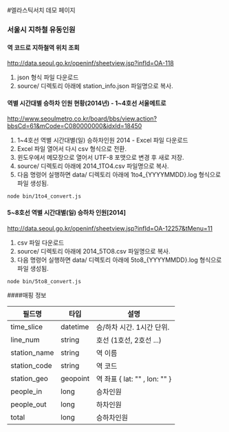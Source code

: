 #엘라스틱서치 데모 페이지

### 서울시 지하철 유동인원

#### 역 코드로 지하철역 위치 조회
http://data.seoul.go.kr/openinf/sheetview.jsp?infId=OA-118

1. json 형식 파일 다운로드
2. source/ 디렉토리 아래에 station_info.json 파일명으로 복사.


#### 역별 시간대별 승하차 인원 현황(2014년) - 1~4호선 서울메트로
http://www.seoulmetro.co.kr/board/bbs/view.action?bbsCd=61&mCode=C080000000&idxId=18450

1. 1~4호선 역별 시간대별(일) 승하차인원 2014 - Excel 파일 다운로드
2. Excel 파일 열어서 다시 csv 형식으로 전환.
3. 윈도우에서 메모장으로 열어서 UTF-8 포맷으로 변경 후 새로 저장.
4. source/ 디렉토리 아래에 2014_1TO4.csv 파일명으로 복사.
5. 다음 명령어 실행하면 data/ 디렉토리 아래에 1to4_{YYYYMMDD}.log 형식으로 파일 생성됨.

```
node bin/1to4_convert.js
```

#### 5~8호선 역별 시간대별(일) 승하차 인원[2014]
http://data.seoul.go.kr/openinf/sheetview.jsp?infId=OA-12257&tMenu=11

1. csv 파일 다운로드
2. source/ 디렉토리 아래에 2014_5TO8.csv 파일명으로 복사.
5. 다음 명령어 실행하면 data/ 디렉토리 아래에 5to8_{YYYYMMDD}.log 형식으로 파일 생성됨.

```
node bin/5to8_convert.js
```

####매핑 정보

필드명 | 타입 | 설명
---- | ---- | ----
time_slice | datetime | 승/하차 시간. 1시간 단위.
line_num | string | 호선 (1호선, 2호선 ...)
station_name | string | 역 이름
station_code | string | 역 코드
station_geo | geopoint | 역 좌표 { lat: "" , lon: "" }
people_in | long | 승차인원
people_out | long | 하차인원
total | long | 승하차인원

